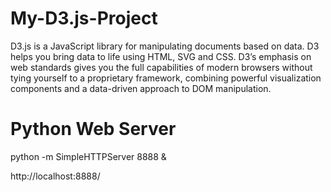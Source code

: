 My-D3.js-Project
================

D3.js is a JavaScript library for manipulating documents based on data. D3 helps you bring data to life using HTML, SVG and CSS. D3’s emphasis on web standards gives you the full capabilities of modern browsers without tying yourself to a proprietary framework, combining powerful visualization components and a data-driven approach to DOM manipulation.

Python Web Server
=================

python -m SimpleHTTPServer 8888 &

http://localhost:8888/